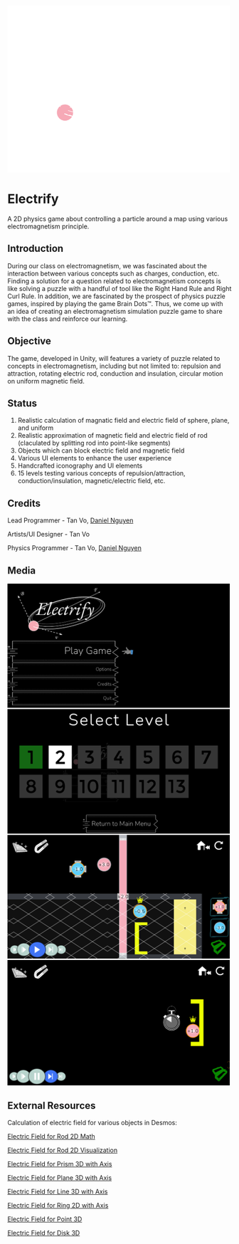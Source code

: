 <img src="./Media/ElectrifyTitle.png" alt="Electrify Title" width="500"/>

# Electrify
A 2D physics game about controlling a particle around a map using various electromagnetism principle. 

## Introduction
During our class on electromagnetism, we was fascinated about the interaction between various concepts such as charges, conduction, etc. Finding a solution for a question related to electromagnetism concepts is like solving a puzzle with a handful of tool like the Right Hand Rule and Right Curl Rule. In addition, we are fascinated by the prospect of physics puzzle games, inspired by playing the game Brain Dots™. Thus, we come up with an idea of creating an electromagnetism simulation puzzle game to share with the class and reinforce our learning. 

## Objective
The game, developed in Unity, will features a variety of puzzle related to concepts in electromagnetism, including but not limited to: repulsion and attraction, rotating electric rod, conduction and insulation, circular motion on uniform magnetic field. 

## Status
1. Realistic calculation of magnatic field and electric field of sphere, plane, and uniform
2. Realistic approximation of magnetic field and electric field of rod (claculated by splitting rod into point-like segments)
3. Objects which can block electric field and magnetic field
4. Various UI elements to enhance the user experience
5. Handcrafted iconography and UI elements
6. 15 levels testing various concepts of repulsion/attraction, conduction/insulation, magnetic/electric field, etc.

## Credits
Lead Programmer - Tan Vo, [Daniel Nguyen](https://github.com/CrazEpic)

Artists/UI Designer - Tan Vo

Physics Programmer - Tan Vo, [Daniel Nguyen](https://github.com/CrazEpic)

## Media
<div class="flex-container">
  <img src="./Media/IntroScreen.png" alt="Electrify Title" width="500"/>
  <img src="./Media/LevelSelectionScreen.png" alt="Electrify Title" width="500"/>
  <img src="./Media/SampleLevel.png" alt="Electrify Title" width="500"/>
  <img src="./Media/WinCondition.png" alt="Electrify Title" width="500"/>
</div>

## External Resources
Calculation of electric field for various objects in Desmos:

[Electric Field for Rod 2D Math](https://www.desmos.com/calculator/z7cuslu85f)

[Electric Field for Rod 2D Visualization](https://www.desmos.com/calculator/0o0p7gtvym)

[Electric Field for Prism 3D with Axis](https://www.desmos.com/calculator/jbxpblkmoe)

[Electric Field for Plane 3D with Axis](https://www.desmos.com/calculator/b6fdea1oy9)

[Electric Field for Line 3D with Axis](https://www.desmos.com/calculator/3la2qrkwsg)

[Electric Field for Ring 2D with Axis](https://www.desmos.com/calculator/54kita1rry)

[Electric Field for Point 3D](https://www.desmos.com/calculator/yuuclplnuf)

[Electric Field for Disk 3D](https://www.desmos.com/calculator/93b5mn7vsy)
